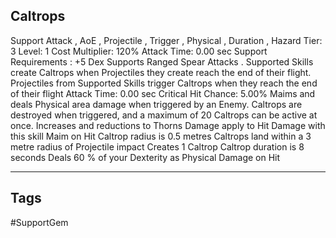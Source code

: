 ## Caltrops
Support
Attack , AoE , Projectile , Trigger , Physical , Duration , Hazard
Tier: 3
Level: 1
Cost Multiplier: 120%
Attack Time: 0.00 sec
Support Requirements : +5 Dex
Supports Ranged Spear Attacks . Supported Skills create Caltrops when Projectiles they create reach the end of their flight.
Projectiles from Supported Skills trigger Caltrops when they reach the end of their flight
Attack Time: 0.00 sec
Critical Hit Chance: 5.00%
Maims and deals Physical area damage when triggered by an Enemy. Caltrops are destroyed when triggered, and a maximum of 20 Caltrops can be active at once.
Increases and reductions to Thorns Damage apply to Hit Damage with this skill
Maim on Hit
Caltrop radius is 0.5 metres
Caltrops land within a 3 metre radius of Projectile impact
Creates 1 Caltrop
Caltrop duration is 8 seconds
Deals 60 % of your Dexterity as Physical Damage on Hit

---
## Tags
#SupportGem
